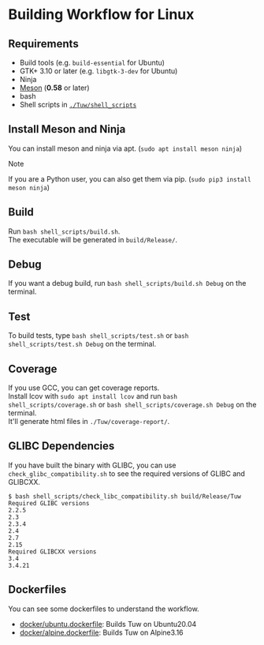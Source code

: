 # Building Workflow for Linux

## Requirements

-   Build tools (e.g. `build-essential` for Ubuntu)
-   GTK+ 3.10 or later (e.g. `libgtk-3-dev` for Ubuntu)
-   Ninja
-   [Meson](https://github.com/mesonbuild/meson) (**0.58** or later)
-   bash
-   Shell scripts in [`./Tuw/shell_scripts`](../shell_scripts)

## Install Meson and Ninja

You can install meson and ninja via apt. (`sudo apt install meson ninja`)  

> [!Note]
> If you are a Python user, you can also get them via pip. (`sudo pip3 install meson ninja`)

## Build

Run `bash shell_scripts/build.sh`.  
The executable will be generated in `build/Release/`.  

## Debug

If you want a debug build, run `bash shell_scripts/build.sh Debug` on the terminal.  

## Test

To build tests, type `bash shell_scripts/test.sh` or `bash shell_scripts/test.sh Debug` on the terminal.

## Coverage

If you use GCC, you can get coverage reports.  
Install lcov with `sudo apt install lcov` and run `bash shell_scripts/coverage.sh` or `bash shell_scripts/coverage.sh Debug` on the terminal.  
It'll generate html files in `./Tuw/coverage-report/`.

## GLIBC Dependencies

If you have built the binary with GLIBC, you can use `check_glibc_compatibility.sh` to see the required versions of GLIBC and GLIBCXX.  

```console
$ bash shell_scripts/check_libc_compatibility.sh build/Release/Tuw
Required GLIBC versions
2.2.5
2.3
2.3.4
2.4
2.7
2.15
Required GLIBCXX versions
3.4
3.4.21
```

## Dockerfiles

You can see some dockerfiles to understand the workflow.  

-   [docker/ubuntu.dockerfile](../docker/ubuntu.dockerfile): Builds Tuw on Ubuntu20.04  
-   [docker/alpine.dockerfile](../docker/alpine.dockerfile): Builds Tuw on Alpine3.16  
